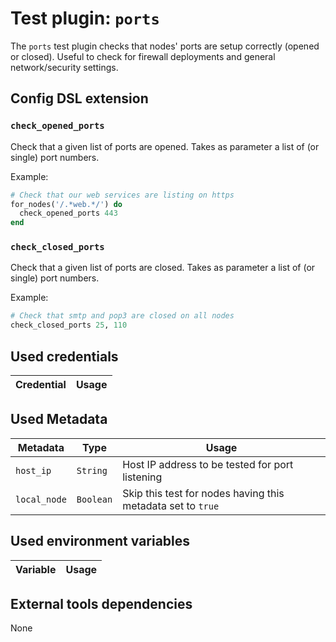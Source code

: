 # Test plugin: `ports`

The `ports` test plugin checks that nodes' ports are setup correctly (opened or closed).
Useful to check for firewall deployments and general network/security settings.

## Config DSL extension

### `check_opened_ports`

Check that a given list of ports are opened.
Takes as parameter a list of (or single) port numbers.

Example:
```ruby
# Check that our web services are listing on https
for_nodes('/.*web.*/') do
  check_opened_ports 443
end
```

### `check_closed_ports`

Check that a given list of ports are closed.
Takes as parameter a list of (or single) port numbers.

Example:
```ruby
# Check that smtp and pop3 are closed on all nodes
check_closed_ports 25, 110
```

## Used credentials

| Credential | Usage
| --- | --- |

## Used Metadata

| Metadata | Type | Usage
| --- | --- | --- |
| `host_ip` | `String` | Host IP address to be tested for port listening |
| `local_node` | `Boolean` | Skip this test for nodes having this metadata set to `true` |

## Used environment variables

| Variable | Usage
| --- | --- |

## External tools dependencies

None
